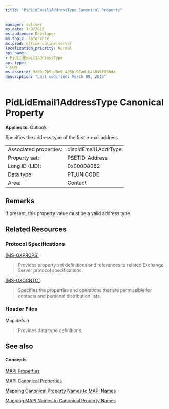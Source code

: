 ```yaml
---
title: "PidLidEmail1AddressType Canonical Property"
 
 
manager: soliver
ms.date: 3/9/2015
ms.audience: Developer
ms.topic: reference
ms.prod: office-online-server
localization_priority: Normal
api_name:
- PidLidEmail1AddressType
api_type:
- COM
ms.assetid: 9a0bc2b5-d0c9-405b-97ad-b43839f908da
description: "Last modified: March 09, 2015"
---
```


# PidLidEmail1AddressType Canonical Property

  
  
**Applies to**: Outlook 
  
Specifies the address type of the first e-mail address.
  
|||
|:-----|:-----|
|Associated properties:  <br/> |dispidEmail1AddrType  <br/> |
|Property set:  <br/> |PSETID_Address  <br/> |
|Long ID (LID):  <br/> |0x00008082  <br/> |
|Data type:  <br/> |PT_UNICODE  <br/> |
|Area:  <br/> |Contact  <br/> |
   
## Remarks

If present, this property value must be a valid address type.
  
## Related Resources

### Protocol Specifications

[[MS-OXPROPS]](http://msdn.microsoft.com/library/f6ab1613-aefe-447d-a49c-18217230b148%28Office.15%29.aspx)
  
> Provides property set definitions and references to related Exchange Server protocol specifications.
    
[[MS-OXOCNTC]](http://msdn.microsoft.com/library/9b636532-9150-4836-9635-9c9b756c9ccf%28Office.15%29.aspx)
  
> Specifies the properties and operations that are permissible for contacts and personal distribution lists.
    
### Header Files

Mapidefs.h
  
> Provides data type definitions.
    
## See also

#### Concepts

[MAPI Properties](mapi-properties.md)
  
[MAPI Canonical Properties](mapi-canonical-properties.md)
  
[Mapping Canonical Property Names to MAPI Names](mapping-canonical-property-names-to-mapi-names.md)
  
[Mapping MAPI Names to Canonical Property Names](mapping-mapi-names-to-canonical-property-names.md)

